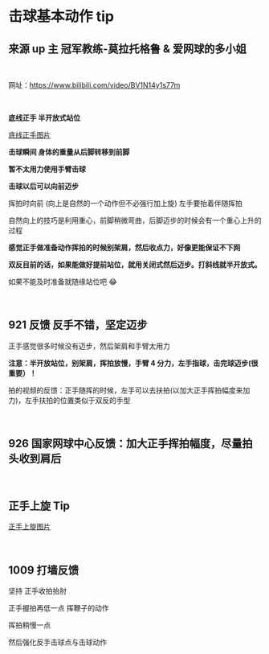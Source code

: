 # 击球基本动作 tip

## 来源 up 主 冠军教练-莫拉托格鲁 & 爱网球的多小姐

&nbsp;

网址：https://www.bilibili.com/video/BV1N14y1s77m

&nbsp;

**底线正手 半开放式站位**

[底线正手图片](http://m.qpic.cn/psc?/V533uQTC1PsA1y3mTS0h0iehDt3y7kXY/ruAMsa53pVQWN7FLK88i5oypkSffkCqBRCRE9MoqbmnW*x2eBTx*.r8f8OXhDIyo1wKJciPSGrq.sdMFW.dWR1aIoqCpSie.TLG7V1GixbA!/mnull&bo=fAc4BAAAAAADB2U!&rf=photolist&t=5)

**击球瞬间 身体的重量从后脚转移到前脚**

**暂不太用力使用手臂击球**

**击球以后可以向前迈步**

挥拍时向前 (向上是自然的一个动作但不必强行加上旋) 左手要抬着伴随挥拍

自然向上的技巧是利用重心，前脚稍微弯曲，后脚迈步的时候会有一个重心上升的过程

**感觉正手做准备动作挥拍的时候别架肩，然后收点力，好像更能保证不下网**

**双反目前的话，如果能做好提前站位，就用关闭式然后迈步。打斜线就半开放式。**

如果不能及时准备就随缘站位吧 😂

&nbsp;

## 921 反馈 反手不错，坚定迈步

正手感觉很多时候没有迈步，然后架肩和手臂太用力

**注意：半开放站位，别架肩，挥拍放慢，手臂 4 分力，左手指球，击完球迈步(很重要）！**

拍的视频的反馈：正手随挥的时候，左手可以去扶拍(以加大正手挥拍幅度来加力)，左手扶拍的位置类似于双反的手型

&nbsp;

## 926 国家网球中心反馈：加大正手挥拍幅度，尽量拍头收到肩后

&nbsp;

## 正手上旋 Tip

[正手上旋图片](http://m.qpic.cn/psc?/V533uQTC1PsA1y3mTS0h0iehDt3y7kXY/ruAMsa53pVQWN7FLK88i5oypkSffkCqBRCRE9MoqbmnCjaLavrFuv4YtdVKt0BA89UMzXl4IzUBeTjZhJ4yQlrZcm*ZUiIu3fx7MNurVcso!/mnull&bo=8wM1AgAAAAADB.U!&rf=photolist&t=5)

&nbsp;

## 1009 打墙反馈

坚持 正手收拍抬肘

正手握拍再低一点 挥鞭子的动作

挥拍稍慢一点

然后强化反手击球点与击球动作
